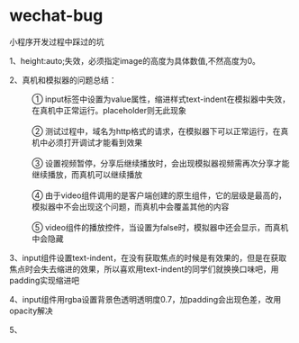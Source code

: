 # wechat-bug
小程序开发过程中踩过的坑

1、height:auto;失效，必须指定image的高度为具体数值,不然高度为0。

2、真机和模拟器的问题总结：  
  
  <dl>
    <dd> ① input标签中设置为value属性，缩进样式text-indent在模拟器中失效，在真机中正常运行。placeholder则无此现象</dd>
    <dd> ② 测试过程中，域名为http格式的请求，在模拟器下可以正常运行，在真机中必须打开调试才能看到效果</dd>
    <dd> ③ 设置视频暂停，分享后继续播放时，会出现模拟器视频需再次分享才能继续播放，而真机可以继续播放</dd>
    <br />
    <dd> ④ 由于video组件调用的是客户端创建的原生组件，它的层级是最高的，模拟器中不会出现这个问题，而真机中会覆盖其他的内容</dd>
    <dd> ⑤ video组件的播放控件，当设置为false时，模拟器中还会显示，而真机中会隐藏</dd>
  </dl>
  
3、input组件设置text-indent，在没有获取焦点的时候是有效果的，但是在获取焦点时会失去缩进的效果，所以喜欢用text-indent的同学们就换换口味吧，用padding实现缩进吧  

4、input组件用rgba设置背景色透明透明度0.7，加padding会出现色差，改用opacity解决

5、
